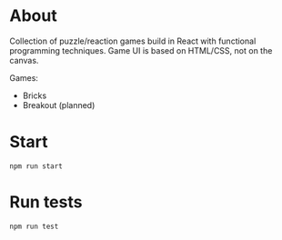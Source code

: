 # About

Collection of puzzle/reaction games build in React with functional programming techniques.
Game UI is based on HTML/CSS, not on the canvas.

Games:
- Bricks
- Breakout (planned)

# Start

`npm run start`

# Run tests

`npm run test`

